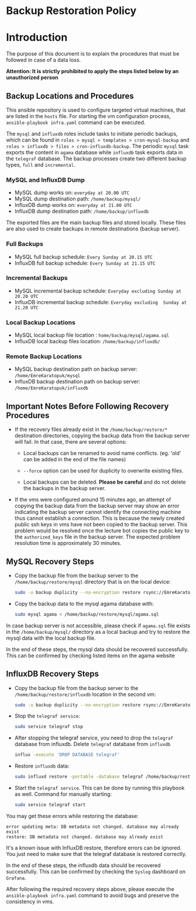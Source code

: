 # Backup Restoration Policy

# Introduction

The purpose of this document is to explain the procedures that must be followed in case of a data loss.

**Attention: It is strictly prohibited to apply the steps listed below by an unauthorized person**

## Backup Locations and Procedures

This ansible repository is used to configure targeted virtual machines, that are listed in the `hosts` file. For starting the vm configuration process, `ansible-playbook infra.yaml` command can be executed.

The `mysql` and `influxdb` roles include tasks to initiate periodic backups, which can be found in `roles > mysql > templates > cron-mysql-backup` and `roles > influxdb > files > cron-influxdb-backup`. The periodic `mysql` task exports the content in `agama` database while `influxdb` task exports data in the `telegraf` database. The backup processes create two different backup types, `full` and `incremental`.

### MySQL and InfluxDB Dump 
* MySQL dump works on: `everyday at 20.00 UTC`
* MySQL dump destination path: `/home/backup/mysql/`
* InfluxDB dump works on: `everyday at 21.00 UTC`
* InfluxDB dump destination path: `/home/backup/influxdb`

The exported files are the main backup files and stored locally. These files are also used to create backups in remote destinations (backup server).

### Full Backups
* MySQL full backup schedule: `Every Sunday at 20.15 UTC`
* InfluxDB full backup schedule: `Every Sunday at 21.15 UTC`

### Incremental Backups
* MySQL incremental backup schedule: `Everyday excluding Sunday at 20.20 UTC`
* InfluxDB incremental backup schedule: `Everyday excluding  Sunday at 21.20 UTC`

### Local Backup Locations
* MySQL local backup file location : `home/backup/mysql/agama.sql`
* InfluxDB local backup files location: `/home/backup/influxdb/`

### Remote Backup Locations
* MySQL backup destination path on backup server: `/home/EmreKaratopuk/mysql`
* InfluxDB backup destination path on backup server: `/home/EmreKaratopuk/influxdb`

## Important Notes Before Following Recovery Procedures

* If the recovery files already exist in the `/home/backup/restore/*` destination directories, copying the backup data from the backup server will fail. In that case, there are several options:

    - Local backups can be renamed to avoid name conflicts. (eg. 'old' can be added in the end of the file names)

    - `--force` option can be used for duplicity to overwrite existing files.

    - Local backups can be deleted. **Please be careful** and do not delete the backups in the backup server.

* If the vms were configured around 15 minutes ago, an attempt of copying the backup data from the backup server may show an error indicating the backup server cannot identify the connecting machine thus cannot establish a connection. This is because the newly created public ssh keys in vms have not been copied to the backup server. This problem would be resolved once the lecture bot copies the public key to the `authorized_keys` file in the backup server. The expected problem resolution time is approximately 30 minutes.

## MySQL Recovery Steps

* Copy the backup file from the backup server to the ` /home/backup/restore/mysql` directory that is on the local device:

    ```bash
    sudo -u backup duplicity --no-encryption restore rsync://EmreKaratopuk@backup.istikbal.ek/mysql /home/backup/restore/mysql
    ```

* Copy the backup data to the mysql agama database with:
    ```bash
    sudo mysql agama < /home/backup/restore/mysql/agama.sql
    ```

In case backup server is not accessible, please check if `agama.sql` file exists in the `/home/backup/mysql/` directory as a local backup and try to restore the mysql data with the local backup file.

In the end of these steps, the mysql data should be recovered successfully. This can be confirmed by checking listed items on the agama website 

## InfluxDB Recovery Steps

* Copy the backup file from the backup server to the ` /home/backup/restore/influxdb` location in the second vm:

    ```bash
    sudo -u backup duplicity --no-encryption restore rsync://EmreKaratopuk@backup.istikbal.ek/influxdb /home/backup/restore/influxdb
    ```

* Stop the `telegraf service`:
    ```bash
    sudo service telegraf stop
    ```

* After stopping the telegraf service, you need to drop the `telegraf` database from influxdb. Delete `telegraf` database from `influxdb`
    ```bash
    influx -execute 'DROP DATABASE telegraf'
    ```
* Restore `influxdb` data:
    ```bash
    sudo influxd restore -portable -database telegraf /home/backup/restore/influxdb
    ```
* Start the `telegraf service`. This can be done by running this playbook as well. Command for manually starting:
    ```bash
    sudo service telegraf start
    ```

You may get these errors while restoring the database: 
```
error updating meta: DB metadata not changed. database may already exist
restore: DB metadata not changed. database may already exist
```
It's a known issue with InfluxDB restore, therefore errors can be ignored. You just need to make sure that the telegraf database is restored correctly.

In the end of these steps, the influxdb data should be recovered successfully. This can be confirmed by checking the `Syslog` dashboard on `Grafana`.

After following the required recovery steps above, please execute the `ansible-playbook infra.yaml` command to avoid bugs and preserve the consistency in vms. 
